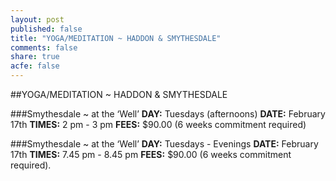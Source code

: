 ```yaml
---
layout: post
published: false
title: "YOGA/MEDITATION ~ HADDON & SMYTHESDALE"
comments: false
share: true
acfe: false
---
```


##YOGA/MEDITATION ~ HADDON & SMYTHESDALE

###Smythesdale ~ at the ‘Well’
**DAY:** Tuesdays (afternoons)
**DATE:** February 17th
**TIMES:** 2 pm - 3 pm
**FEES:** $90.00 (6 weeks commitment required)

###Smythesdale ~ at the ‘Well’
**DAY:** Tuesdays - Evenings
**DATE:** February 17th
**TIMES:** 7.45 pm - 8.45 pm
**FEES:** $90.00 (6 weeks commitment required).

